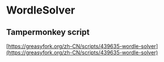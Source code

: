 # WordleSolver

## Tampermonkey script

[https://greasyfork.org/zh-CN/scripts/439635-wordle-solver](https://greasyfork.org/zh-CN/scripts/439635-wordle-solver)